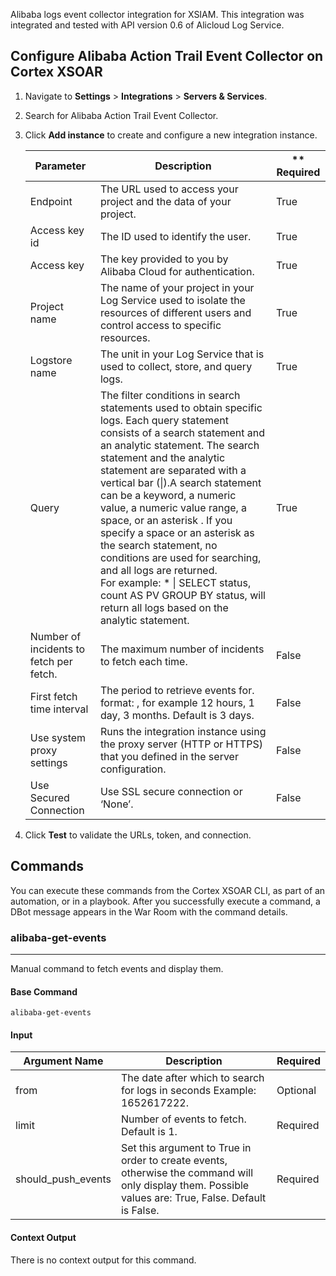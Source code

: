 Alibaba logs event collector integration for XSIAM.
This integration was integrated and tested with API version 0.6 of Alicloud Log Service.

## Configure Alibaba Action Trail Event Collector on Cortex XSOAR

1. Navigate to **Settings** > **Integrations** > **Servers & Services**.
2. Search for Alibaba Action Trail Event Collector.
3. Click **Add instance** to create and configure a new integration instance.

    | **Parameter** | **Description** | ** **Required** |
    | --- | --- | --- |
    | Endpoint | The URL used to access your project and the data of your project. |True |
    | Access key id | The ID  used to identify the user. | True |
    | Access key | The key provided to you by Alibaba Cloud for authentication. | True |
    | Project name | The name of your project in your Log Service used to isolate the resources of different users and control access to specific resources. | True |
    | Logstore name | The unit in your Log Service that is used to collect, store, and query logs. | True |
    | Query | The filter conditions in search statements used to obtain specific logs. Each query statement consists of a search statement and an analytic statement. The search statement and the analytic statement are separated with a vertical bar (\|).A search statement can be a keyword, a numeric value, a numeric value range, a space, or an asterisk . If you specify a space or an asterisk  as the search statement, no conditions are used for searching, and all logs are returned. <br />For example: * \| SELECT status, count AS PV GROUP BY status, will return all logs based on the analytic statement. | True |
    | Number of incidents to fetch per fetch. | The maximum number of incidents to fetch each time. | False |
    | First fetch time interval | The period to retrieve events for. format: <number> <time unit>, for example 12 hours, 1 day, 3 months. Default is 3 days. | False |
    | Use system proxy settings | Runs the integration instance using the proxy server (HTTP or HTTPS) that you defined in the server configuration. | False |
    | Use Secured Connection | Use SSL secure connection or ‘None’. | False |

4. Click **Test** to validate the URLs, token, and connection.
## Commands
You can execute these commands from the Cortex XSOAR CLI, as part of an automation, or in a playbook.
After you successfully execute a command, a DBot message appears in the War Room with the command details.
### alibaba-get-events
***
Manual command to fetch events and display them.


#### Base Command

`alibaba-get-events`
#### Input

| **Argument Name** | **Description** | **Required** |
| --- | --- | --- |
| from | The date after which to search for logs in seconds Example: 1652617222. | Optional | 
| limit | Number of events to fetch. Default is 1. | Required | 
| should_push_events | Set this argument to True in order to create events, otherwise the command will only display them. Possible values are: True, False. Default is False. | Required | 


#### Context Output

There is no context output for this command.
